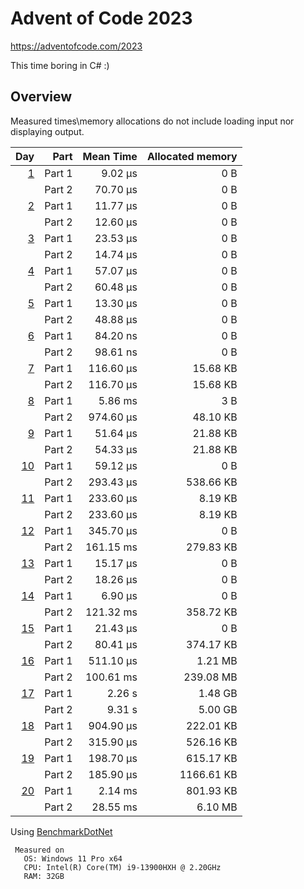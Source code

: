 # Advent of Code 2023

<https://adventofcode.com/2023>

This time boring in C# :)

## Overview

Measured times\memory allocations do not include loading input nor displaying output.

 |                                        Day | Part | Mean Time | Allocated memory |
 |-------------------------------------------:| ---: |----------:|-----------------:|
 |   [1](https://adventofcode.com/2023/day/1) | Part 1 |   9.02 µs |              0 B |
 |                                            | Part 2 |  70.70 µs |              0 B |
 |   [2](https://adventofcode.com/2023/day/2) | Part 1 |  11.77 µs |              0 B |
 |                                            | Part 2 |  12.60 µs |              0 B |
 |   [3](https://adventofcode.com/2023/day/3) | Part 1 |  23.53 µs |              0 B |
 |                                            | Part 2 |  14.74 µs |              0 B |
 |   [4](https://adventofcode.com/2023/day/4) | Part 1 |  57.07 µs |              0 B |
 |                                            | Part 2 |  60.48 µs |              0 B |
 |   [5](https://adventofcode.com/2023/day/5) | Part 1 |  13.30 µs |              0 B |
 |                                            | Part 2 |  48.88 µs |              0 B |
 |   [6](https://adventofcode.com/2023/day/6) | Part 1 |  84.20 ns |              0 B |
 |                                            | Part 2 |  98.61 ns |              0 B |
 |   [7](https://adventofcode.com/2023/day/7) | Part 1 | 116.60 µs |         15.68 KB |
 |                                            | Part 2 | 116.70 µs |         15.68 KB |
 |   [8](https://adventofcode.com/2023/day/8) | Part 1 |   5.86 ms |              3 B |
 |                                            | Part 2 | 974.60 µs |         48.10 KB |
 |   [9](https://adventofcode.com/2023/day/9) | Part 1 |  51.64 µs |         21.88 KB |
 |                                            | Part 2 |  54.33 µs |         21.88 KB |
 | [10](https://adventofcode.com/2023/day/10) | Part 1 |  59.12 µs |              0 B |
 |                                            | Part 2 | 293.43 µs |        538.66 KB |
 | [11](https://adventofcode.com/2023/day/11) | Part 1 | 233.60 µs |          8.19 KB |
 |                                            | Part 2 | 233.60 µs |          8.19 KB |
 | [12](https://adventofcode.com/2023/day/12) | Part 1 | 345.70 µs |              0 B |
 |                                            | Part 2 | 161.15 ms |        279.83 KB |
 | [13](https://adventofcode.com/2023/day/13) | Part 1 |  15.17 µs |              0 B |
 |                                            | Part 2 |  18.26 µs |              0 B |
 | [14](https://adventofcode.com/2023/day/14) | Part 1 |   6.90 µs |              0 B |
 |                                            | Part 2 | 121.32 ms |        358.72 KB |
 | [15](https://adventofcode.com/2023/day/15) | Part 1 |  21.43 µs |              0 B |
 |                                            | Part 2 |  80.41 µs |        374.17 KB |
 | [16](https://adventofcode.com/2023/day/16) | Part 1 | 511.10 µs |          1.21 MB |
 |                                            | Part 2 | 100.61 ms |        239.08 MB |
 | [17](https://adventofcode.com/2023/day/17) | Part 1 |   2.26  s |          1.48 GB |
 |                                            | Part 2 |   9.31  s |          5.00 GB |
 | [18](https://adventofcode.com/2023/day/18) | Part 1 | 904.90 µs |        222.01 KB |
 |                                            | Part 2 | 315.90 µs |        526.16 KB |
 | [19](https://adventofcode.com/2023/day/19) | Part 1 | 198.70 µs |        615.17 KB |
 |                                            | Part 2 | 185.90 µs |       1166.61 KB |
 | [20](https://adventofcode.com/2023/day/20) | Part 1 |   2.14 ms |        801.93 KB |
 |                                            | Part 2 |  28.55 ms |          6.10 MB |


Using [BenchmarkDotNet](https://github.com/dotnet/BenchmarkDotNet)
```
 Measured on
   OS: Windows 11 Pro x64
   CPU: Intel(R) Core(TM) i9-13900HXH @ 2.20GHz
   RAM: 32GB
 ```
